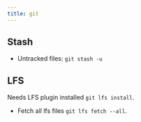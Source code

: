 ```yaml
---
title: git
---
```


## Stash

 - Untracked files: `git stash -u`

## LFS

Needs LFS plugin installed `git lfs install`.

 - Fetch all lfs files `git lfs fetch --all`.

